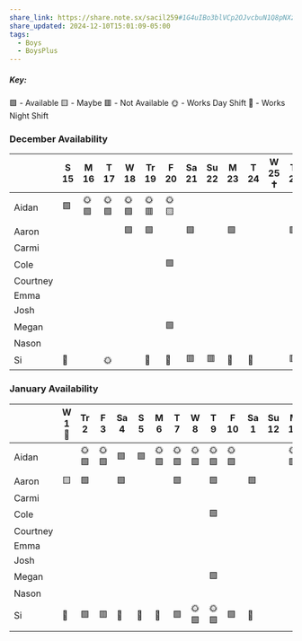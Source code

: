 ```yaml
---
share_link: https://share.note.sx/sacil259#1G4uIBo3blVCp2OJvcbuN1Q8pNXziwmEd6NnnoTxsuM
share_updated: 2024-12-10T15:01:09-05:00
tags:
  - Boys
  - BoysPlus
---
```

##### Key:
🟩 - Available
🟨 - Maybe
🟥 - Not Available
🌞 - Works Day Shift
🌚 - Works Night Shift
### December Availability

|          | S 15 | M 16 | T 17 | W 18 | Tr 19 | F 20 | Sa 21 | Su 22 | M 23 | T 24 | W 25 ✝️ | Tr 26 | F 27 | Sa 28 | S 29 | M 30 | T 31 |
| -------- | ---- | ---- | ---- | ---- | ----- | ---- | ----- | ----- | ---- | ---- | ------- | ----- | ---- | ----- | ---- | ---- | ---- |
| Aidan    | 🟩   | 🌞🟩 | 🌞🟩 | 🌞🟩 | 🌞🟥  | 🌞🟨 |       |       |      |      |         |       |      |       |      |      |      |
| Aaron    |      |      |      | 🟩   | 🟩    |      | 🟩    |       | 🟩   |      |         | 🟩    |      |       |      | 🟩   | 🟩   |
| Carmi    |      |      |      |      |       |      |       |       |      |      |         |       |      |       |      |      |      |
| Cole     |      |      |      |      |       | 🟩   |       |       |      |      |         |       |      |       |      |      |      |
| Courtney |      |      |      |      |       |      |       |       |      |      |         |       |      |       |      |      |      |
| Emma     |      |      |      |      |       |      |       |       |      |      |         |       |      |       |      |      |      |
| Josh     |      |      |      |      |       |      |       |       |      |      |         |       |      |       |      |      |      |
| Megan    |      |      |      |      |       | 🟩   |       |       |      |      |         |       |      |       |      |      |      |
| Nason    |      |      |      |      |       |      |       |       |      |      |         |       |      |       |      |      |      |
| Si       | 🌚   |      | 🌞   |      | 🌚    | 🌚   | 🟥    | 🟥    | 🌚   | 🌚   |         | 🟥    | 🟨   | 🌚    | 🌚   | 🟩   | 🟥   |
### January Availability

|          | W 1 🎉 | Tr 2 | F 3  | Sa 4 | S 5 | M 6  | T 7  | W 8  | T 9  | F 10 | Sa 1 | Su 12 | M 13 | T 14 | W 15 |
| -------- | ------ | ---- | ---- | ---- | --- | ---- | ---- | ---- | ---- | ---- | ---- | ----- | ---- | ---- | ---- |
| Aidan    |        | 🌞🟩 | 🌞🟩 | 🟩   | 🟩  | 🌞🟩 | 🌞🟩 | 🌞🟩 | 🌞🟩 | 🌞🟩 |      |       | 🌞🟩 | 🌞🟩 | 🌞🟩 |
| Aaron    | 🟨     | 🟩   |      | 🟩   |     |      | 🟩   |      | 🟩   |      | 🟩   |       |      | 🟩   |      |
| Carmi    |        |      |      |      |     |      |      |      |      |      |      |       |      |      |      |
| Cole     |        |      |      |      |     |      |      |      | 🟩   |      |      |       |      |      |      |
| Courtney |        |      |      |      |     |      |      |      |      |      |      |       |      |      |      |
| Emma     |        |      |      |      |     |      |      |      |      |      |      |       |      |      |      |
| Josh     |        |      |      |      |     |      |      |      |      |      |      |       |      |      |      |
| Megan    |        |      |      |      |     |      |      |      | 🟩   |      |      |       |      |      |      |
| Nason    |        |      |      |      |     |      |      |      |      |      |      |       |      |      |      |
| Si       | 🌚     | 🟩   | 🟥   | 🌚   | 🌚  | 🌚   | 🟩   | 🌞🟩 | 🌞🟩 | 🟩   | 🌚   |       |      |      |      |

